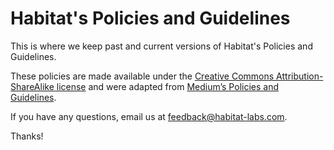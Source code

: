 # Habitat's Policies and Guidelines

This is where we keep past and current versions of Habitat's Policies and Guidelines.

These policies are made available under the
[Creative Commons Attribution-ShareAlike license](https://creativecommons.org/licenses/by-sa/4.0/)
and were adapted from [Medium’s Policies and Guidelines](https://github.com/Medium/medium-policy).

If you have any questions, email us at
[feedback@habitat-labs.com](mailto:feedback@habitat-labs.com).

Thanks!

